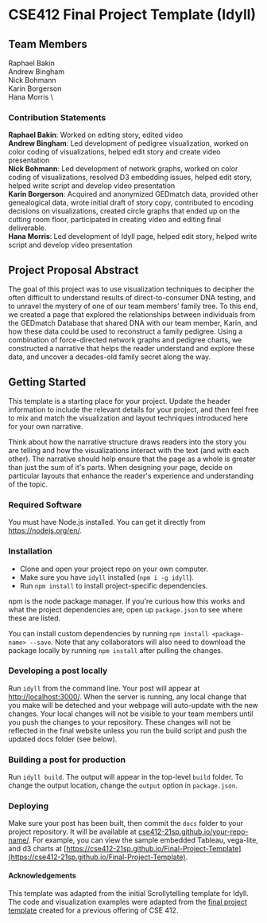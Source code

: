 # CSE412 Final Project Template (Idyll)

## Team Members

Raphael Bakin \
Andrew Bingham \
Nick Bohmann \
Karin Borgerson \
Hana Morris \


### Contribution Statements

**Raphael Bakin**: Worked on editing story, edited video \
**Andrew Bingham**:  Led development of pedigree visualization, worked on color coding of visualizations, helped edit story and create video presentation \
**Nick Bohmann**: Led development of network graphs, worked on color coding of visualizations, resolved D3 embedding issues, helped edit story, helped write script and develop video presentation \
**Karin Borgerson**: Acquired and anonymized GEDmatch data, provided other genealogical data, wrote initial draft of story copy, contributed to encoding decisions on visualizations, created circle graphs that ended up on the cutting room floor, participated in creating video and editing final deliverable. \
**Hana Morris**: Led development of Idyll page, helped edit story, helped write script and develop video presentation

## Project Proposal Abstract

The goal of this project was to use visualization techniques to decipher the often difficult to understand results of direct-to-consumer DNA testing, and to unravel the mystery of one of our team members’ family tree. To this end, we created a page that explored the relationships between individuals from the GEDmatch Database that shared DNA with our team member, Karin, and how these data could be used to reconstruct a family pedigree. Using a combination of force-directed network graphs and pedigree charts, we constructed a narrative that helps the reader understand and explore these data, and uncover a decades-old family secret along the way. 

## Getting Started

This template is a starting place for your project. Update the header information to include the relevant details for your project, and then feel free to mix and match the visualization and layout techniques introduced here for your own narrative.

Think about how the narrative structure draws readers into the story you are telling and how the visualizations interact with the text (and with each other). The narrative should help ensure that the page as a whole is greater than just the sum of it's parts. When designing your page, decide on particular layouts that enhance the reader's experience and understanding of the topic.

### Required Software

You must have Node.js installed. You can get it directly from https://nodejs.org/en/.

### Installation

- Clone and open your project repo on your own computer.
- Make sure you have `idyll` installed (`npm i -g idyll`).
- Run `npm install` to install project-specific dependencies.

npm is the node package manager. If you're curious how this works and what the project dependencies are, open up `package.json` to see where these are listed.

You can install custom dependencies by running `npm install <package-name> --save`. Note that any collaborators will also need to download the package locally by running `npm install` after pulling the changes.

### Developing a post locally

Run `idyll` from the command line. Your post will appear at [http://localhost:3000/](http://localhost:3000/). When the server is running, any local change that you make will be deteched and your webpage will auto-update with the new changes. Your local changes will not be visible to your team members until you push the changes to your repository. These changes will not be reflected in the final website unless you run the build script and push the updated docs folder (see below).

### Building a post for production

Run `idyll build`. The output will appear in the top-level `build` folder. To change the output location, change the `output` option in `package.json`.

### Deploying

Make sure your post has been built, then commit the `docs` folder to your project repository. It will be available at [cse412-21sp.github.io/your-repo-name/](). For example, you can view the sample embedded Tableau, vega-lite, and d3 charts at [https://cse412-21sp.github.io/Final-Project-Template](https://cse412-21sp.github.io/Final-Project-Template).

#### Acknowledgements

This template was adapted from the initial Scrollytelling template for Idyll. The code and visualization examples were adapted from the [final project template](https://github.com/cse412-21w/project-demo) created for a previous offering of CSE 412.
